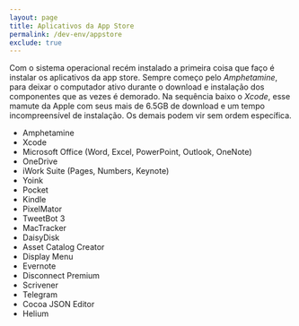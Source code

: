 ```yaml
---
layout: page
title: Aplicativos da App Store
permalink: /dev-env/appstore
exclude: true
---
```

Com o sistema operacional recém instalado a primeira coisa que faço é instalar os aplicativos da app store. Sempre começo pelo _Amphetamine_, para deixar o computador ativo durante o download e instalação dos componentes que as vezes é demorado. Na sequência baixo o _Xcode_, esse mamute da Apple com seus mais de 6.5GB de download e um tempo incompreensível de instalação. Os demais podem vir sem ordem específica.

* Amphetamine
* Xcode
* Microsoft Office (Word, Excel, PowerPoint, Outlook, OneNote)
* OneDrive
* iWork Suite (Pages, Numbers, Keynote)
* Yoink
* Pocket
* Kindle
* PixelMator
* TweetBot 3
* MacTracker
* DaisyDisk
* Asset Catalog Creator
* Display Menu
* Evernote
* Disconnect Premium
* Scrivener
* Telegram
* Cocoa JSON Editor
* Helium